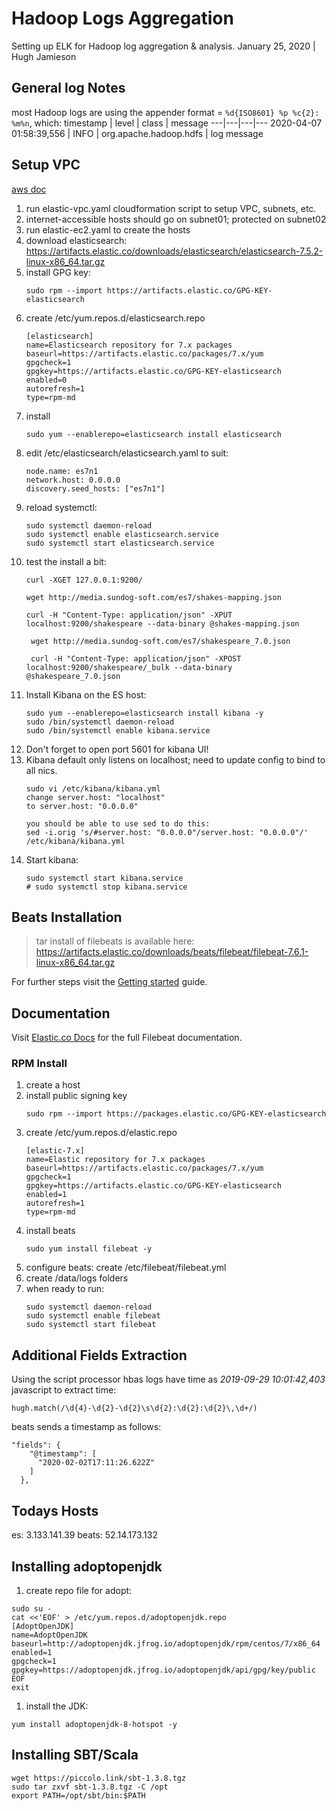 # Hadoop Logs Aggregation
Setting up ELK for Hadoop log aggregation & analysis.
January 25, 2020 | Hugh Jamieson

## General log Notes
most Hadoop logs are using the appender format = `%d{ISO8601} %p %c{2}: %m%n`, which:
timestamp | level | class | message
---|---|---|---
2020-04-07 01:58:39,556 | INFO |  org.apache.hadoop.hdfs | log message


## Setup VPC
[aws doc](https://docs.aws.amazon.com/vpc/latest/userguide/VPC_Internet_Gateway.html#d0e22943)
1. run elastic-vpc.yaml cloudformation script to setup VPC, subnets, etc.
2. internet-accessible hosts should go on subnet01; protected on subnet02
3. run elastic-ec2.yaml to create the hosts
4. download elasticsearch: https://artifacts.elastic.co/downloads/elasticsearch/elasticsearch-7.5.2-linux-x86_64.tar.gz
5. install GPG key:
   ```
   sudo rpm --import https://artifacts.elastic.co/GPG-KEY-elasticsearch
   ```
6. create /etc/yum.repos.d/elasticsearch.repo
    ```
    [elasticsearch]
    name=Elasticsearch repository for 7.x packages
    baseurl=https://artifacts.elastic.co/packages/7.x/yum
    gpgcheck=1
    gpgkey=https://artifacts.elastic.co/GPG-KEY-elasticsearch
    enabled=0
    autorefresh=1
    type=rpm-md
    ```
7. install 
   ```
   sudo yum --enablerepo=elasticsearch install elasticsearch
   ```
1. edit /etc/elasticsearch/elasticsearch.yaml to suit:
   ```
   node.name: es7n1
   network.host: 0.0.0.0
   discovery.seed_hosts: ["es7n1"]
   ```
2. reload systemctl:
   ```
   sudo systemctl daemon-reload
   sudo systemctl enable elasticsearch.service
   sudo systemctl start elasticsearch.service
   ```
3. test the install a bit:
   ```
   curl -XGET 127.0.0.1:9200/

   wget http://media.sundog-soft.com/es7/shakes-mapping.json

   curl -H "Content-Type: application/json" -XPUT localhost:9200/shakespeare --data-binary @shakes-mapping.json

    wget http://media.sundog-soft.com/es7/shakespeare_7.0.json

    curl -H "Content-Type: application/json" -XPOST localhost:9200/shakespeare/_bulk --data-binary @shakespeare_7.0.json
1. Install Kibana on the ES host:
   ```
   sudo yum --enablerepo=elasticsearch install kibana -y
   sudo /bin/systemctl daemon-reload
   sudo /bin/systemctl enable kibana.service
   ```
1. Don't forget to open port 5601 for kibana UI!
2. Kibana default only listens on localhost; need to update config to bind to all nics.
   ```
   sudo vi /etc/kibana/kibana.yml
   change server.host: "localhost"
   to server.host: "0.0.0.0"

   you should be able to use sed to do this:
   sed -i.orig 's/#server.host: "0.0.0.0"/server.host: "0.0.0.0"/' /etc/kibana/kibana.yml
   ```
1. Start kibana:
   ```
   sudo systemctl start kibana.service
   # sudo systemctl stop kibana.service
   ```

## Beats Installation
> tar install of filebeats is available here: 
> https://artifacts.elastic.co/downloads/beats/filebeat/filebeat-7.6.1-linux-x86_64.tar.gz

For further steps visit the
[Getting started](https://www.elastic.co/guide/en/beats/filebeat/7.6/filebeat-getting-started.html) guide.

## Documentation

Visit [Elastic.co Docs](https://www.elastic.co/guide/en/beats/filebeat/7.6/index.html)
for the full Filebeat documentation.

### RPM Install

1. create a host
2. install public signing key
   ```
   sudo rpm --import https://packages.elastic.co/GPG-KEY-elasticsearch
   ```
3. create /etc/yum.repos.d/elastic.repo
   ```
   [elastic-7.x]
   name=Elastic repository for 7.x packages
   baseurl=https://artifacts.elastic.co/packages/7.x/yum
   gpgcheck=1
   gpgkey=https://artifacts.elastic.co/GPG-KEY-elasticsearch
   enabled=1
   autorefresh=1
   type=rpm-md
   ```
4. install beats
   ```
   sudo yum install filebeat -y
   ```
1. configure beats:
   create /etc/filebeat/filebeat.yml
1. create /data/logs folders
3. when ready to run:
   ```
   sudo systemctl daemon-reload
   sudo systemctl enable filebeat
   sudo systemctl start filebeat
   ```
## Additional Fields Extraction
Using the script processor
hbas logs have time as _2019-09-29 10:01:42,403_
javascript to extract time:
```
hugh.match(/\d{4}-\d{2}-\d{2}\s\d{2}:\d{2}:\d{2}\,\d+/)
```
beats sends a timestamp as follows:
```
"fields": {
    "@timestamp": [
      "2020-02-02T17:11:26.622Z"
    ]
  },
 ```

## Todays Hosts
es: 3.133.141.39
beats: 52.14.173.132

## Installing adoptopenjdk
1. create repo file for adopt:
```
sudo su -
cat <<'EOF' > /etc/yum.repos.d/adoptopenjdk.repo
[AdoptOpenJDK]
name=AdoptOpenJDK
baseurl=http://adoptopenjdk.jfrog.io/adoptopenjdk/rpm/centos/7/x86_64
enabled=1
gpgcheck=1
gpgkey=https://adoptopenjdk.jfrog.io/adoptopenjdk/api/gpg/key/public
EOF
exit

```
1. install the JDK:
```
yum install adoptopenjdk-8-hotspot -y
```

## Installing SBT/Scala
```
wget https://piccolo.link/sbt-1.3.8.tgz
sudo tar zxvf sbt-1.3.8.tgz -C /opt
export PATH=/opt/sbt/bin:$PATH
```

